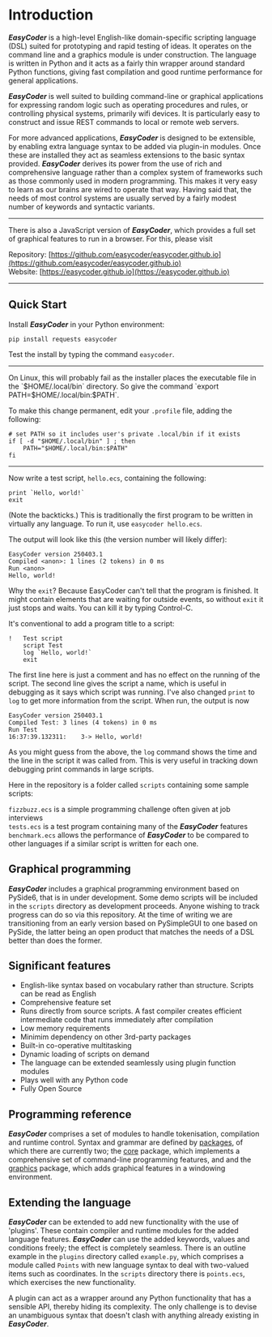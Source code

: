 # Introduction
**_EasyCoder_** is a high-level English-like domain-specific scripting language (DSL) suited for prototyping and rapid testing of ideas. It operates on the command line and a graphics module is under construction. The language is written in Python and it acts as a fairly thin wrapper around standard Python functions, giving fast compilation and good runtime performance for general applications.

**_EasyCoder_** is well suited to building command-line or graphical applications for expressing random logic such as operating procedures and rules, or controlling physical systems, primarily wifi devices. It is particularly easy to construct and issue REST commands to local or remote web servers.

For more advanced applications, **_EasyCoder_** is designed to be extensible, by enabling extra language syntax to be added via plugin-in modules. Once these are installed they act as seamless extensions to the basic syntax provided. **_EasyCoder_** derives its power from the use of rich and comprehensive language rather than a complex system of frameworks such as those commonly used in modern programming. This makes it very easy to learn as our brains are wired to operate that way. Having said that, the needs of most control systems are usually served by a fairly modest number of keywords and syntactic variants.
<hr>

There is also a JavaScript version of **_EasyCoder_**, which provides a full set of graphical features to run in a browser. For this, please visit

Repository: [https://github.com/easycoder/easycoder.github.io](https://github.com/easycoder/easycoder.github.io)  
Website: [https://easycoder.github.io](https://easycoder.github.io)
<hr>

## Quick Start
Install **_EasyCoder_** in your Python environment:
```
pip install requests easycoder
```

Test the install by typing the command `easycoder`.
<hr>
On Linux, this will probably fail as the installer places the executable file in the `$HOME/.local/bin` directory. So give the command `export PATH=$HOME/.local/bin:$PATH`.

To make this change permanent, edit your `.profile` file, adding the following:
```
# set PATH so it includes user's private .local/bin if it exists
if [ -d "$HOME/.local/bin" ] ; then
    PATH="$HOME/.local/bin:$PATH"
fi
```
<hr>

Now write a test script, `hello.ecs`, containing the following:
```
print `Hello, world!`
exit
```
(Note the backticks.) This is traditionally the first program to be written in virtually any language. To run it, use `easycoder hello.ecs`.

The output will look like this (the version number will likely differ):
```
EasyCoder version 250403.1
Compiled <anon>: 1 lines (2 tokens) in 0 ms
Run <anon>
Hello, world!
```

Why the `exit`? Because EasyCoder can't tell that the program is finished. It might contain elements that are waiting for outside events, so without `exit` it just stops and waits. You can kill it by typing Control-C.

It's conventional to add a program title to a script:
```
!   Test script
    script Test
    log `Hello, world!`
    exit
```

The first line here is just a comment and has no effect on the running of the script.   The second line gives the script a name, which is useful in debugging as it says which script was running. I've also changed `print` to `log` to get more information from the script. When run, the output is now
```
EasyCoder version 250403.1
Compiled Test: 3 lines (4 tokens) in 0 ms
Run Test
16:37:39.132311:    3-> Hello, world!
```

As you might guess from the above, the `log` command shows the time and the line in the script it was called from. This is very useful in tracking down debugging print commands in large scripts.

Here in the repository is a folder called `scripts` containing some sample scripts:

`fizzbuzz.ecs` is a simple programming challenge often given at job interviews  
`tests.ecs` is a test program containing many of the **_EasyCoder_** features  
`benchmark.ecs` allows the performance of **_EasyCoder_** to be compared to other languages if a similar script is written for each one.

## Graphical programming
**_EasyCoder_** includes a graphical programming environment based on PySide6, that is in under development. Some demo scripts will be included in the `scripts` directory as development proceeds. Anyone wishing to track progress can do so via this repository. At the time of writing we are transitioning from an early version based on PySimpleGUI to one based on PySide, the latter being an open product that matches the needs of a DSL better than does the former.

## Significant features

 - English-like syntax based on vocabulary rather than structure. Scripts can be read as English
 - Comprehensive feature set
 - Runs directly from source scripts. A fast compiler creates efficient intermediate code that runs immediately after compilation
 - Low memory requirements
 - Minimim dependency on other 3rd-party packages
 - Built-in co-operative multitasking
 - Dynamic loading of scripts on demand
 - The language can be extended seamlessly using plugin function modules
 - Plays well with any Python code
 - Fully Open Source

## Programming reference

**_EasyCoder_** comprises a set of modules to handle tokenisation, compilation and runtime control. Syntax and grammar are defined by [packages](doc/README.md), of which there are currently two; the [core](doc/core/README.md) package, which implements a comprehensive set of command-line programming features, and and the [graphics](doc/graphics/README.md) package, which adds graphical features in a windowing environment.

## Extending the language

**_EasyCoder_** can be extended to add new functionality with the use of 'plugins'. These contain compiler and runtime modules for the added language features. **_EasyCoder_** can use the added keywords, values and conditions freely; the effect is completely seamless. There is an outline example in the `plugins` directory called `example.py`, which comprises a module called `Points` with new language syntax to deal with two-valued items such as coordinates. In the `scripts` directory there is `points.ecs`, which exercises the new functionality.

A plugin can act as a wrapper around any Python functionality that has a sensible API, thereby hiding its complexity. The only challenge is to devise an unambiguous syntax that doesn't clash with anything already existing in **_EasyCoder_**.
